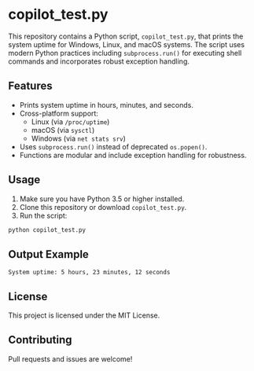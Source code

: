 # copilot_test.py

This repository contains a Python script, `copilot_test.py`, that prints the system uptime for Windows, Linux, and macOS systems. The script uses modern Python practices including `subprocess.run()` for executing shell commands and incorporates robust exception handling.

## Features

- Prints system uptime in hours, minutes, and seconds.
- Cross-platform support:
  - Linux (via `/proc/uptime`)
  - macOS (via `sysctl`)
  - Windows (via `net stats srv`)
- Uses `subprocess.run()` instead of deprecated `os.popen()`.
- Functions are modular and include exception handling for robustness.

## Usage

1. Make sure you have Python 3.5 or higher installed.
2. Clone this repository or download `copilot_test.py`.
3. Run the script:

```bash
python copilot_test.py
```

## Output Example

```
System uptime: 5 hours, 23 minutes, 12 seconds
```

## License

This project is licensed under the MIT License.

## Contributing

Pull requests and issues are welcome!
